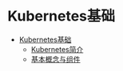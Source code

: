 # Kubernetes基础

* [Kubernetes基础](Kubernetes个人笔记/Kubernetes基础.md)
    * [Kubernetes简介](Kubernetes个人笔记/Kubernetes基础/Kubernetes简介.md)
    * [基本概念与组件](Kubernetes个人笔记/Kubernetes基础/基本概念与组件.md)
